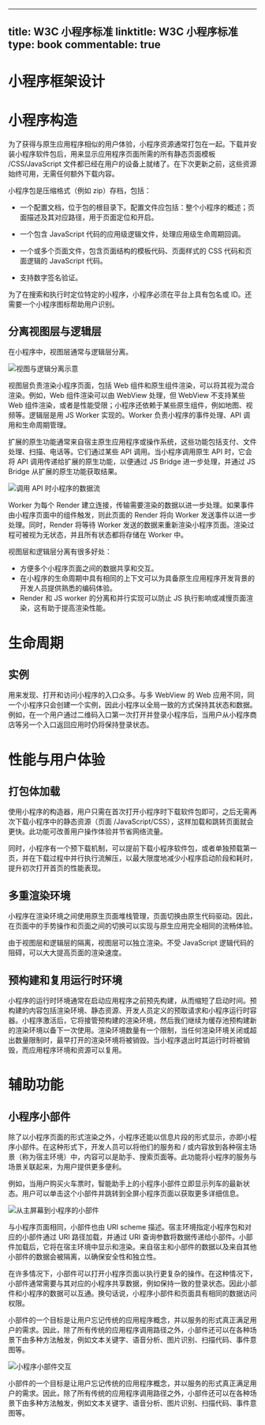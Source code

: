 
---
title: W3C 小程序标准
linktitle: W3C 小程序标准
type: book
commentable: true
---

# 小程序框架设计

# 小程序构造

为了获得与原生应用程序相似的用户体验，小程序资源通常打包在一起。下载并安装小程序软件包后，用来显示应用程序页面所需的所有静态页面模板 /CSS/JavaScript 文件都已经在用户的设备上就绪了。在下次更新之前，这些资源始终可用，无需任何额外下载内容。

小程序包是压缩格式（例如 zip）存档，包括：

- 一个配置文档，位于包的根目录下。配置文件应包括：整个小程序的概述；页面描述及其对应路径，用于页面定位和开启。

- 一个包含 JavaScript 代码的应用级逻辑文件，处理应用级生命周期回调。

- 一个或多个页面文件，包含页面结构的模板代码、页面样式的 CSS 代码和页面逻辑的 JavaScript 代码。

- 支持数字签名验证。

为了在搜索和执行时定位特定的小程序，小程序必须在平台上具有包名或 ID。还需要一个小程序图标帮助用户识别。

## 分离视图层与逻辑层

在小程序中，视图层通常与逻辑层分离。

![视图与逻辑分离示意](https://s2.ax1x.com/2019/10/06/ucFO9x.png)

视图层负责渲染小程序页面，包括 Web 组件和原生组件渲染，可以将其视为混合渲染。例如，Web 组件渲染可以由 WebView 处理，但 WebView 不支持某些 Web 组件渲染，或者是性能受限；小程序还依赖于某些原生组件，例如地图、视频等。逻辑层是用 JS Worker 实现的。Worker 负责小程序的事件处理、API 调用和生命周期管理。

扩展的原生功能通常来自宿主原生应用程序或操作系统，这些功能包括支付、文件处理、扫描、电话等。它们通过某些 API 调用。当小程序调用原生 API 时，它会将 API 调用传递给扩展的原生功能，以便通过 JS Bridge 进一步处理，并通过 JS Bridge 从扩展的原生功能获取结果。

![调用 API 时小程序的数据流](https://s2.ax1x.com/2019/10/06/uck82V.jpg)

Worker 为每个 Render 建立连接，传输需要渲染的数据以进一步处理。如果事件由小程序页面中的组件触发，则此页面的 Render 将向 Worker 发送事件以进一步处理。同时，Render 将等待 Worker 发送的数据来重新渲染小程序页面。渲染过程可被视为无状态，并且所有状态都将存储在 Worker 中。

视图层和逻辑层分离有很多好处：

- 方便多个小程序页面之间的数据共享和交互。
- 在小程序的生命周期中具有相同的上下文可以为具备原生应用程序开发背景的开发人员提供熟悉的编码体验。
- Render 和 JS worker 的分离和并行实现可以防止 JS 执行影响或减慢页面渲染，这有助于提高渲染性能。

# 生命周期

## 实例

用来发现、打开和访问小程序的入口众多。与多 WebView 的 Web 应用不同，同一个小程序只会创建一个实例，因此小程序以全局一致的方式保持其状态和数据。例如，在一个用户通过二维码入口第一次打开并登录小程序后，当用户从小程序商店等另一个入口返回应用时仍将保持登录状态。

# 性能与用户体验

## 打包体加载

使用小程序的构造器，用户只需在首次打开小程序时下载软件包即可，之后无需再次下载小程序中的静态资源（页面 /JavaScript/CSS），这样加载和跳转页面就会更快。此功能可改善用户操作体验并节省网络流量。

同时，小程序有一个预下载机制，可以提前下载小程序软件包，或者单独预载第一页，并在下载过程中并行执行流解压，以最大限度地减少小程序启动阶段和耗时，提升初次打开首页的性能表现。

## 多重渲染环境

小程序在渲染环境之间使用原生页面堆栈管理，页面切换由原生代码驱动。因此，在页面中的手势操作和页面之间的切换可以实现与原生应用完全相同的流畅体验。

由于视图层和逻辑层的隔离，视图层可以独立渲染。不受 JavaScript 逻辑代码的阻碍，可以大大提高页面的渲染速度。

## 预构建和复用运行时环境

小程序的运行时环境通常在启动应用程序之前预先构建，从而缩短了启动时间。预构建的内容包括渲染环境、静态资源、开发人员定义的预取请求和小程序运行时容器。小程序激活后，它将接管预构建的渲染环境，然后我们继续为缓存池预构建新的渲染环境以备下一次使用。渲染环境数量有一个限制，当任何渲染环境关闭或超出数量限制时，最早打开的渲染环境将被销毁。当小程序退出时其运行时将被销毁，而应用程序环境和资源可以复用。

# 辅助功能

## 小程序小部件

除了以小程序页面的形式渲染之外，小程序还能以信息片段的形式显示，亦即小程序小部件。在这种形式下，开发人员可以将他们的服务和 / 或内容放到各种宿主场景（称为宿主环境）中，内容可以是助手、搜索页面等。此功能将小程序的服务与场景关联起来，为用户提供更多便利。

例如，当用户购买火车票时，智能助手上的小程序小部件立即显示列车的最新状态。用户可以单击这个小部件并跳转到全屏小程序页面以获取更多详细信息。

![从主屏幕到小程序的小部件](https://s2.ax1x.com/2019/10/06/ucA2lV.jpg)

与小程序页面相同，小部件也由 URI scheme 描述。宿主环境指定小程序包和对应的小部件通过 URI 路径加载，并通过 URI 查询参数将数据传递给小部件。小部件加载后，它将在宿主环境中显示和渲染。来自宿主和小部件的数据以及来自其他小部件的数据会被隔离，以确保安全性和独立性。

在许多情况下，小部件可以打开小程序页面以执行更复杂的操作。在这种情况下，小部件通常需要与其对应的小程序共享数据，例如保持一致的登录状态。因此小部件和小程序的数据可以互通。换句话说，小程序小部件和页面具有相同的数据访问权限。

小部件的一个目标是让用户忘记传统的应用程序概念，并以服务的形式真正满足用户的需求。因此，除了所有传统的应用程序调用路径之外，小部件还可以在各种场景下由多种方法触发，例如文本关键字、语音分析、图片识别、扫描代码、事件意图等。

![小程序小部件交互](https://s2.ax1x.com/2019/10/06/ucEf3t.jpg)

小部件的一个目标是让用户忘记传统的应用程序概念，并以服务的形式真正满足用户的需求。因此，除了所有传统的应用程序调用路径之外，小部件还可以在各种场景下由多种方法触发，例如文本关键字、语音分析、图片识别、扫描代码、事件意图等。

    